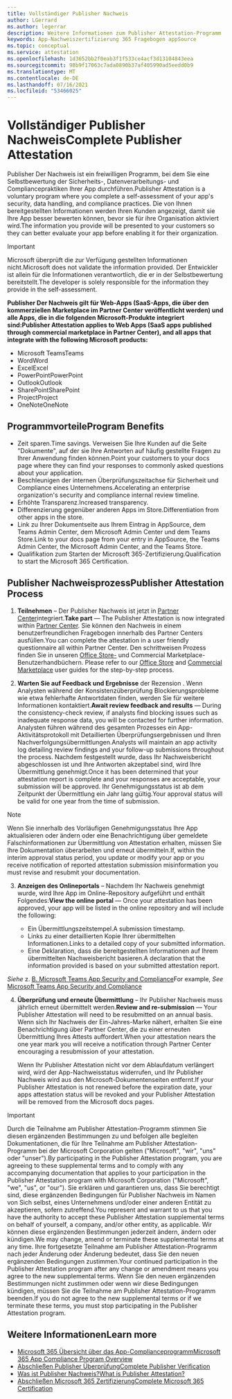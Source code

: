 ```yaml
---
title: Vollständiger Publisher Nachweis
author: LGerrard
ms.author: legerrar
description: Weitere Informationen zum Publisher Attestation-Programm
keywords: App-Nachweiszertifizierung 365 Fragebogen appSource
ms.topic: conceptual
ms.service: attestation
ms.openlocfilehash: 1d3652bb2f0eab3f1f533ce4acf3d13104843eea
ms.sourcegitcommit: 98b9f17063c7ada0890b37af405990ad5eedd0b9
ms.translationtype: MT
ms.contentlocale: de-DE
ms.lasthandoff: 07/16/2021
ms.locfileid: "53466025"
---
```

# <a name="complete-publisher-attestation"></a><span data-ttu-id="86d4d-104">Vollständiger Publisher Nachweis</span><span class="sxs-lookup"><span data-stu-id="86d4d-104">Complete Publisher Attestation</span></span>

<span data-ttu-id="86d4d-105">Publisher Der Nachweis ist ein freiwilligen Programm, bei dem Sie eine Selbstbewertung der Sicherheits-, Datenverarbeitungs- und Compliancepraktiken Ihrer App durchführen.</span><span class="sxs-lookup"><span data-stu-id="86d4d-105">Publisher Attestation is a voluntary program where you complete a self-assessment of your app's security, data handling, and compliance practices.</span></span> <span data-ttu-id="86d4d-106">Die von Ihnen bereitgestellten Informationen werden Ihren Kunden angezeigt, damit sie Ihre App besser bewerten können, bevor sie für ihre Organisation aktiviert wird.</span><span class="sxs-lookup"><span data-stu-id="86d4d-106">The information you provide will be presented to your customers so they can better evaluate your app before enabling it for their organization.</span></span> 

> [!IMPORTANT]
> <span data-ttu-id="86d4d-107">Microsoft überprüft die zur Verfügung gestellten Informationen nicht.</span><span class="sxs-lookup"><span data-stu-id="86d4d-107">Microsoft does not validate the information provided.</span></span> <span data-ttu-id="86d4d-108">Der Entwickler ist allein für die Informationen verantwortlich, die er in der Selbstbewertung bereitstellt.</span><span class="sxs-lookup"><span data-stu-id="86d4d-108">The developer is solely responsible for the information they provide in the self-assessment.</span></span> 

<span data-ttu-id="86d4d-109">**Publisher Der Nachweis gilt für Web-Apps (SaaS-Apps, die über den kommerziellen Marketplace im Partner Center veröffentlicht werden) und alle Apps, die in die folgenden Microsoft-Produkte integriert sind:**</span><span class="sxs-lookup"><span data-stu-id="86d4d-109">**Publisher Attestation applies to Web Apps (SaaS apps published through commercial marketplace in Partner Center), and all apps that integrate with the following Microsoft products:**</span></span>
- <span data-ttu-id="86d4d-110">Microsoft Teams</span><span class="sxs-lookup"><span data-stu-id="86d4d-110">Teams</span></span>
- <span data-ttu-id="86d4d-111">Word</span><span class="sxs-lookup"><span data-stu-id="86d4d-111">Word</span></span>
- <span data-ttu-id="86d4d-112">Excel</span><span class="sxs-lookup"><span data-stu-id="86d4d-112">Excel</span></span>
- <span data-ttu-id="86d4d-113">PowerPoint</span><span class="sxs-lookup"><span data-stu-id="86d4d-113">PowerPoint</span></span> 
- <span data-ttu-id="86d4d-114">Outlook</span><span class="sxs-lookup"><span data-stu-id="86d4d-114">Outlook</span></span>
- <span data-ttu-id="86d4d-115">SharePoint</span><span class="sxs-lookup"><span data-stu-id="86d4d-115">SharePoint</span></span>
- <span data-ttu-id="86d4d-116">Project</span><span class="sxs-lookup"><span data-stu-id="86d4d-116">Project</span></span>
- <span data-ttu-id="86d4d-117">OneNote</span><span class="sxs-lookup"><span data-stu-id="86d4d-117">OneNote</span></span>


## <a name="program-benefits"></a><span data-ttu-id="86d4d-118">Programmvorteile</span><span class="sxs-lookup"><span data-stu-id="86d4d-118">Program Benefits</span></span>
- <span data-ttu-id="86d4d-119">Zeit sparen.</span><span class="sxs-lookup"><span data-stu-id="86d4d-119">Time savings.</span></span> <span data-ttu-id="86d4d-120">Verweisen Sie Ihre Kunden auf die Seite "Dokumente", auf der sie Ihre Antworten auf häufig gestellte Fragen zu Ihrer Anwendung finden können.</span><span class="sxs-lookup"><span data-stu-id="86d4d-120">Point your customers to your docs page where they can find your responses to commonly asked questions about your application.</span></span> 
- <span data-ttu-id="86d4d-121">Beschleunigen der internen Überprüfungszeitachse für Sicherheit und Compliance eines Unternehmens.</span><span class="sxs-lookup"><span data-stu-id="86d4d-121">Accelerating an enterprise organization's security and compliance internal review timeline.</span></span>
- <span data-ttu-id="86d4d-122">Erhöhte Transparenz.</span><span class="sxs-lookup"><span data-stu-id="86d4d-122">Increased transparency.</span></span>
- <span data-ttu-id="86d4d-123">Differenzierung gegenüber anderen Apps im Store.</span><span class="sxs-lookup"><span data-stu-id="86d4d-123">Differentiation from other apps in the store.</span></span> 
- <span data-ttu-id="86d4d-124">Link zu Ihrer Dokumentseite aus Ihrem Eintrag in AppSource, dem Teams Admin Center, dem Microsoft Admin Center und dem Teams Store.</span><span class="sxs-lookup"><span data-stu-id="86d4d-124">Link to your docs page from your entry in AppSource, the Teams Admin Center, the Microsoft Admin Center, and the Teams Store.</span></span> 
- <span data-ttu-id="86d4d-125">Qualifikation zum Starten der Microsoft 365-Zertifizierung.</span><span class="sxs-lookup"><span data-stu-id="86d4d-125">Qualification to start the Microsoft 365 Certification.</span></span>
 

## <a name="publisher-attestation-process"></a><span data-ttu-id="86d4d-126">Publisher Nachweisprozess</span><span class="sxs-lookup"><span data-stu-id="86d4d-126">Publisher Attestation Process</span></span>

1. <span data-ttu-id="86d4d-127">**Teilnehmen** – Der Publisher Nachweis ist jetzt in [Partner Center](https://partner.microsoft.com)integriert.</span><span class="sxs-lookup"><span data-stu-id="86d4d-127">**Take part** — The Publisher Attestation is now integrated within [Partner Center](https://partner.microsoft.com).</span></span> <span data-ttu-id="86d4d-128">Sie können den Nachweis in einem benutzerfreundlichen Fragebogen innerhalb des Partner Centers ausfüllen.</span><span class="sxs-lookup"><span data-stu-id="86d4d-128">You can complete the attestation in a user friendly questionnaire all within Partner Center.</span></span> <span data-ttu-id="86d4d-129">Den schrittweisen Prozess finden Sie in unseren [Office Store-](https://docs.microsoft.com/microsoft-365-app-certification/docs/userguide) und Commercial Marketplace-Benutzerhandbüchern. [](https://docs.microsoft.com/en-us/microsoft-365-app-certification/docs/saasuserguide)</span><span class="sxs-lookup"><span data-stu-id="86d4d-129">Please refer to our [Office Store](https://docs.microsoft.com/microsoft-365-app-certification/docs/userguide) and [Commercial Marketplace](https://docs.microsoft.com/en-us/microsoft-365-app-certification/docs/saasuserguide) user guides for the step-by-step process.</span></span>

2. <span data-ttu-id="86d4d-130">**Warten Sie auf Feedback und Ergebnisse** der Rezension . Wenn Analysten während der Konsistenzüberprüfung Blockierungsprobleme wie etwa fehlerhafte Antwortdaten finden, werden Sie für weitere Informationen kontaktiert.</span><span class="sxs-lookup"><span data-stu-id="86d4d-130">**Await review feedback and results** — During the consistency-check review, if analysts find blocking issues such as inadequate response data, you will be contacted for further information.</span></span> <span data-ttu-id="86d4d-131">Analysten führen während des gesamten Prozesses ein App-Aktivitätsprotokoll mit Detaillierten Überprüfungsergebnissen und Ihren Nachverfolgungsübermittlungen.</span><span class="sxs-lookup"><span data-stu-id="86d4d-131">Analysts will maintain an app activity log detailing review findings and your follow-up submissions throughout the process.</span></span> <span data-ttu-id="86d4d-132">Nachdem festgestellt wurde, dass Ihr Nachweisbericht abgeschlossen ist und Ihre Antworten akzeptabel sind, wird Ihre Übermittlung genehmigt.</span><span class="sxs-lookup"><span data-stu-id="86d4d-132">Once it has been determined that your attestation report is complete and your responses are acceptable, your submission will be approved.</span></span> <span data-ttu-id="86d4d-133">Ihr Genehmigungsstatus ist ab dem Zeitpunkt der Übermittlung ein Jahr lang gültig.</span><span class="sxs-lookup"><span data-stu-id="86d4d-133">Your approval status will be valid for one year from the time of submission.</span></span>

> [!NOTE]
> <span data-ttu-id="86d4d-134">Wenn Sie innerhalb des Vorläufigen Genehmigungsstatus Ihre App aktualisieren oder ändern oder eine Benachrichtigung über gemeldete Falschinformationen zur Übermittlung von Attestation erhalten, müssen Sie Ihre Dokumentation überarbeiten und erneut übermitteln.</span><span class="sxs-lookup"><span data-stu-id="86d4d-134">If, within the interim approval status period, you update or modify your app or you receive notification of reported attestation submission misinformation you must revise and resubmit your documentation.</span></span>

3. <span data-ttu-id="86d4d-135">**Anzeigen des Onlineportals** – Nachdem Ihr Nachweis genehmigt wurde, wird Ihre App im Online-Repository aufgeführt und enthält Folgendes:</span><span class="sxs-lookup"><span data-stu-id="86d4d-135">**View the online portal** — Once your attestation has been approved, your app will be listed in the online repository and will include the following:</span></span>

   - <span data-ttu-id="86d4d-136">Ein Übermittlungszeitstempel.</span><span class="sxs-lookup"><span data-stu-id="86d4d-136">A submission timestamp.</span></span>
   - <span data-ttu-id="86d4d-137">Links zu einer detaillierten Kopie Ihrer übermittelten Informationen.</span><span class="sxs-lookup"><span data-stu-id="86d4d-137">Links to a detailed copy of your submitted information.</span></span>
   - <span data-ttu-id="86d4d-138">Eine Deklaration, dass die bereitgestellten Informationen auf Ihrem übermittelten Nachweisbericht basieren.</span><span class="sxs-lookup"><span data-stu-id="86d4d-138">A declaration that the information provided is based on your submitted attestation report.</span></span>

<span data-ttu-id="86d4d-139">*Siehe* z. [B. Microsoft Teams App Security and Compliance](../teams/teams-apps.md)</span><span class="sxs-lookup"><span data-stu-id="86d4d-139">For example, *See* [Microsoft Teams App Security and Compliance](../teams/teams-apps.md)</span></span>

4. <span data-ttu-id="86d4d-140">**Überprüfung und erneute Übermittlung** – Ihr Publisher Nachweis muss jährlich erneut übermittelt werden.</span><span class="sxs-lookup"><span data-stu-id="86d4d-140">**Review and re-submission** — Your Publisher Attestation will need to be resubmitted on an annual basis.</span></span> <span data-ttu-id="86d4d-141">Wenn sich Ihr Nachweis der Ein-Jahres-Marke nähert, erhalten Sie eine Benachrichtigung über Partner Center, die zu einer erneuten Übermittlung Ihres Attests auffordert.</span><span class="sxs-lookup"><span data-stu-id="86d4d-141">When your attestation nears the one year mark you will receive a notification through Partner Center encouraging a resubmission of your attestation.</span></span> 

   <span data-ttu-id="86d4d-142">Wenn Ihr Publisher Attestation nicht vor dem Ablaufdatum verlängert wird, wird der App-Nachweisstatus widerrufen, und Ihr Publisher Nachweis wird aus den Microsoft-Dokumentenseiten entfernt.</span><span class="sxs-lookup"><span data-stu-id="86d4d-142">If your Publisher Attestation is not renewed before the expiration date, your apps attestation status will be revoked and your Publisher Attestation will be removed from the Microsoft docs pages.</span></span> 

>[!IMPORTANT]
><span data-ttu-id="86d4d-143">Durch die Teilnahme am Publisher Attestation-Programm stimmen Sie diesen ergänzenden Bestimmungen zu und befolgen alle begleiten Dokumentationen, die für Ihre Teilnahme am Publisher Attestation-Programm bei der Microsoft Corporation gelten ("Microsoft", "wir", "uns" oder "unser").</span><span class="sxs-lookup"><span data-stu-id="86d4d-143">By participating in the Publisher Attestation program, you are agreeing to these supplemental terms and to comply with any accompanying documentation that applies to your participation in the Publisher Attestation program with Microsoft Corporation ("Microsoft", "we", "us", or "our").</span></span> <span data-ttu-id="86d4d-144">Sie erklären und garantieren uns, dass Sie berechtigt sind, diese ergänzenden Bedingungen für Publisher Nachweis im Namen von Sich selbst, eines Unternehmens und/oder einer anderen Entität zu akzeptieren, sofern zutreffend.</span><span class="sxs-lookup"><span data-stu-id="86d4d-144">You represent and warrant to us that you have the authority to accept these Publisher Attestation supplemental terms on behalf of yourself, a company, and/or other entity, as applicable.</span></span> <span data-ttu-id="86d4d-145">Wir können diese ergänzenden Bestimmungen jederzeit ändern, ändern oder kündigen.</span><span class="sxs-lookup"><span data-stu-id="86d4d-145">We may change, amend or terminate these supplemental terms at any time.</span></span> <span data-ttu-id="86d4d-146">Ihre fortgesetzte Teilnahme am Publisher Attestation-Programm nach jeder Änderung oder Änderung bedeutet, dass Sie den neuen ergänzenden Bedingungen zustimmen.</span><span class="sxs-lookup"><span data-stu-id="86d4d-146">Your continued participation in the Publisher Attestation program after any change or amendment means you agree to the new supplemental terms.</span></span> <span data-ttu-id="86d4d-147">Wenn Sie den neuen ergänzenden Bestimmungen nicht zustimmen oder wenn wir diese Bedingungen kündigen, müssen Sie die Teilnahme am Publisher Attestation-Programm beenden.</span><span class="sxs-lookup"><span data-stu-id="86d4d-147">If you do not agree to the new supplemental terms or if we terminate these terms, you must stop participating in the Publisher Attestation program.</span></span>

## <a name="learn-more"></a><span data-ttu-id="86d4d-148">Weitere Informationen</span><span class="sxs-lookup"><span data-stu-id="86d4d-148">Learn more</span></span>

* [<span data-ttu-id="86d4d-149">Microsoft 365 Übersicht über das App-Complianceprogramm</span><span class="sxs-lookup"><span data-stu-id="86d4d-149">Microsoft 365 App Compliance Program Overview</span></span>](~/overview.md)  
* [<span data-ttu-id="86d4d-150">Abschließen Publisher Überprüfung</span><span class="sxs-lookup"><span data-stu-id="86d4d-150">Complete Publisher Verification</span></span>](https://docs.microsoft.com/azure/active-directory/develop/mark-app-as-publisher-verified)  
* [<span data-ttu-id="86d4d-151">Was ist Publisher Nachweis?</span><span class="sxs-lookup"><span data-stu-id="86d4d-151">What is Publisher Attestation?</span></span>](~/docs/enterprise-app-attestation-guide.md)  
* [<span data-ttu-id="86d4d-152">Abschließen Microsoft 365 Zertifizierung</span><span class="sxs-lookup"><span data-stu-id="86d4d-152">Complete Microsoft 365 Certification</span></span>](~/docs/certification.md)
